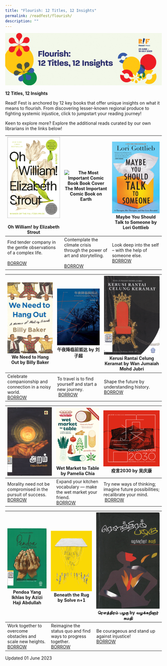 ```yaml
---
title: "Flourish: 12 Titles, 12 Insights"
permalink: /readfest/flourish/
description: ""
---
```

![banner RF](\images\RF23\rf23_flourish.png)

**12 Titles, 12 Insights**

Read! Fest is anchored by 12 key books that offer unique insights on what it means to flourish. From discovering lesser-known regional produce to fighting systemic injustice, click to jumpstart your reading journey!

Keen to explore more? Explore the additional reads curated by our own librarians in the links below!



| ![Oh! William book cover](/images/RF23/oh%20william.jpg)<br><br>**Oh William! by Elizabeth Strout** | ![The Most Important Comic Book Book Cover](/images/RF23/the%20most%20important%20comic%20book.png)<br>**The Most Important Comic Book on Earth** | ![Maybe You Should Talk to Someone](/images/RF23/maybe%20you%20should.jpg)<br>**Maybe You Should Talk to Someone by Lori Gottlieb** |
| -------- | -------- | -------- |
| Find tender company in the gentle observations of a complex life.&nbsp;<br><br> [BORROW](https://go.gov.sg/rf23-rp1) | Contemplate the climate crisis through the power of art and storytelling. <br><br>[BORROW](https://go.gov.sg/rf23-rp4)| Look deep into the self – with the help of someone else. <br> [BORROW](https://go.gov.sg/rf23-rp2)|



| ![We Need to Hang Out Book Cover](/images/RF23/we%20need%20to%20hang%20out.png)<br> **We Need to Hang Out&nbsp;by Billy Baker** | ![Central European Odyssey Book Cover](/images/RF23/central%20european.png)**午夜降临前抵达**&nbsp;**by**&nbsp;**刘子超** |  ![Kerusi Book Cover](/images/RF23/kerusi.png)Kerusi Rantai Celung Keramat&nbsp;by Wan Jumaiah Mohd Jubri |
| -------- | -------- | -------- |
| Celebrate companionship and connection in a noisy world. <br> [BORROW](https://go.gov.sg/rf23-rp3) | To travel is to find yourself and start a new journey. <br>&nbsp;[BORROW](https://go.gov.sg/rf23-rp5)     | Shape the future by understanding history. <br> [BORROW](https://go.gov.sg/rf23-rp9)     |



|![Aram Tamil Title 2](/images/RF23/aram2%20tamil%20title.png) <br>   | ![Wet Market to Table Book Cover](/images/RF23/wet%20market%20to%20table.png) <br> **Wet Market to Table by Pamelia Chia** | ![Covidivination 2030](/images/RF23/covidivination.png) **疫言**2030&nbsp;by&nbsp;**吴庆康** |
| -------- | -------- | -------- |
| Morality need not be compromised in the pursuit of success.&nbsp;<br> [BORROW](https://go.gov.sg/rf23-rp11)    | Expand your kitchen vocabulary — make the wet market your friend. <br>[BORROW](https://go.gov.sg/rf23-rp6)     | Try new ways of thinking; imagine future possibilities; recalibrate your mind. <br>&nbsp;[BORROW](https://go.gov.sg/rf23-rp10)     |



| ![Pendoa Book Cover](/images/RF23/pendoa.png) <br> **Pendoa Yang Ikhlas by Azizi Haji Abdullah** | ![Beneath the Rug Book Cover](/images/RF23/beneath%20the%20rug.jpg) <br> **Beneath the Rug by Solve n+1** | ![Rowthiram Pazhagu](/images/RF23/rowthiram%20pazhagu.png)**ரௌத்திரம் பழகு&nbsp;by&nbsp;வழக்கறிஞர் சுமதி** |
| -------- | -------- | -------- |
| Work together to overcome obstacles and scale new heights.&nbsp;<br> [BORROW](https://go.gov.sg/rf23-rp8)     | Reimagine the status quo and find ways to progress together. <br>[BORROW](https://go.gov.sg/rf23-rp7)    | Be courageous and stand up against injustice! <br> [BORROW](https://go.gov.sg/rf23-rp12)    |





Updated 01 June 2023